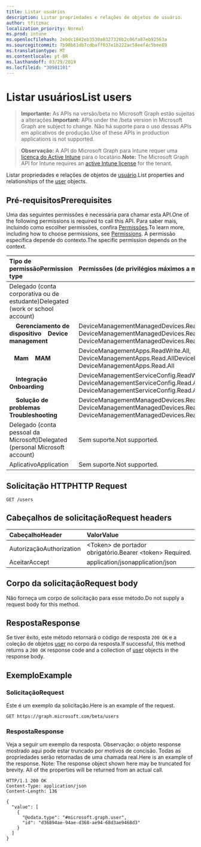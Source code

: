 ```yaml
---
title: Listar usuários
description: Listar propriedades e relações de objetos de usuário.
author: tfitzmac
localization_priority: Normal
ms.prod: intune
ms.openlocfilehash: 2ebdc1842eb3530a0327326b2c06fa87eb92563a
ms.sourcegitcommit: 7b98b61db7cdbaff037e1b222ac58eef4c5bee89
ms.translationtype: MT
ms.contentlocale: pt-BR
ms.lasthandoff: 03/29/2019
ms.locfileid: "30981101"
---
```

# <a name="list-users"></a><span data-ttu-id="db2b0-103">Listar usuários</span><span class="sxs-lookup"><span data-stu-id="db2b0-103">List users</span></span>

> <span data-ttu-id="db2b0-104">**Importante:** As APIs na versão/beta no Microsoft Graph estão sujeitas a alterações.</span><span class="sxs-lookup"><span data-stu-id="db2b0-104">**Important:** APIs under the /beta version in Microsoft Graph are subject to change.</span></span> <span data-ttu-id="db2b0-105">Não há suporte para o uso dessas APIs em aplicativos de produção.</span><span class="sxs-lookup"><span data-stu-id="db2b0-105">Use of these APIs in production applications is not supported.</span></span>

> <span data-ttu-id="db2b0-106">**Observação:** A API do Microsoft Graph para Intune requer uma [licença do Active Intune](https://go.microsoft.com/fwlink/?linkid=839381) para o locatário.</span><span class="sxs-lookup"><span data-stu-id="db2b0-106">**Note:** The Microsoft Graph API for Intune requires an [active Intune license](https://go.microsoft.com/fwlink/?linkid=839381) for the tenant.</span></span>

<span data-ttu-id="db2b0-107">Listar propriedades e relações de objetos de [usuário](../resources/intune-shared-user.md).</span><span class="sxs-lookup"><span data-stu-id="db2b0-107">List properties and relationships of the [user](../resources/intune-shared-user.md) objects.</span></span>

## <a name="prerequisites"></a><span data-ttu-id="db2b0-108">Pré-requisitos</span><span class="sxs-lookup"><span data-stu-id="db2b0-108">Prerequisites</span></span>

<span data-ttu-id="db2b0-109">Uma das seguintes permissões é necessária para chamar esta API.</span><span class="sxs-lookup"><span data-stu-id="db2b0-109">One of the following permissions is required to call this API.</span></span> <span data-ttu-id="db2b0-110">Para saber mais, incluindo como escolher permissões, confira [Permissões](/graph/permissions-reference).</span><span class="sxs-lookup"><span data-stu-id="db2b0-110">To learn more, including how to choose permissions, see [Permissions](/graph/permissions-reference).</span></span>  <span data-ttu-id="db2b0-111">A permissão específica depende do contexto.</span><span class="sxs-lookup"><span data-stu-id="db2b0-111">The specific permission depends on the context.</span></span>

|<span data-ttu-id="db2b0-112">Tipo de permissão</span><span class="sxs-lookup"><span data-stu-id="db2b0-112">Permission type</span></span>|<span data-ttu-id="db2b0-113">Permissões (de privilégios máximos a mínimos)</span><span class="sxs-lookup"><span data-stu-id="db2b0-113">Permissions (from most to least privileged)</span></span>|
|:---|:---|
|<span data-ttu-id="db2b0-114">Delegado (conta corporativa ou de estudante)</span><span class="sxs-lookup"><span data-stu-id="db2b0-114">Delegated (work or school account)</span></span>||
| <span data-ttu-id="db2b0-115">&nbsp; &nbsp; **Gerenciamento de dispositivo**</span><span class="sxs-lookup"><span data-stu-id="db2b0-115">&nbsp; &nbsp; **Device management**</span></span> | <span data-ttu-id="db2b0-116">DeviceManagementManagedDevices.ReadWrite.All, DeviceManagementManagedDevices.Read.All</span><span class="sxs-lookup"><span data-stu-id="db2b0-116">DeviceManagementManagedDevices.ReadWrite.All, DeviceManagementManagedDevices.Read.All</span></span> |
| <span data-ttu-id="db2b0-117">&nbsp;&nbsp; **Mam**</span><span class="sxs-lookup"><span data-stu-id="db2b0-117">&nbsp; &nbsp; **MAM**</span></span> | <span data-ttu-id="db2b0-118">DeviceManagementApps.ReadWrite.All, DeviceManagementApps.Read.All</span><span class="sxs-lookup"><span data-stu-id="db2b0-118">DeviceManagementApps.ReadWrite.All, DeviceManagementApps.Read.All</span></span> |
| <span data-ttu-id="db2b0-119">&nbsp; &nbsp; **Integração**</span><span class="sxs-lookup"><span data-stu-id="db2b0-119">&nbsp; &nbsp; **Onboarding**</span></span> | <span data-ttu-id="db2b0-120">DeviceManagementServiceConfig.ReadWrite.All, DeviceManagementServiceConfig.Read.All</span><span class="sxs-lookup"><span data-stu-id="db2b0-120">DeviceManagementServiceConfig.ReadWrite.All, DeviceManagementServiceConfig.Read.All</span></span> |
| <span data-ttu-id="db2b0-121">&nbsp; &nbsp; **Solução de problemas**</span><span class="sxs-lookup"><span data-stu-id="db2b0-121">&nbsp; &nbsp; **Troubleshooting**</span></span> | <span data-ttu-id="db2b0-122">DeviceManagementManagedDevices.ReadWrite.All, DeviceManagementManagedDevices.Read.All</span><span class="sxs-lookup"><span data-stu-id="db2b0-122">DeviceManagementManagedDevices.ReadWrite.All, DeviceManagementManagedDevices.Read.All</span></span> |
|<span data-ttu-id="db2b0-123">Delegado (conta pessoal da Microsoft)</span><span class="sxs-lookup"><span data-stu-id="db2b0-123">Delegated (personal Microsoft account)</span></span>|<span data-ttu-id="db2b0-124">Sem suporte.</span><span class="sxs-lookup"><span data-stu-id="db2b0-124">Not supported.</span></span>|
|<span data-ttu-id="db2b0-125">Aplicativo</span><span class="sxs-lookup"><span data-stu-id="db2b0-125">Application</span></span>|<span data-ttu-id="db2b0-126">Sem suporte.</span><span class="sxs-lookup"><span data-stu-id="db2b0-126">Not supported.</span></span>|

## <a name="http-request"></a><span data-ttu-id="db2b0-127">Solicitação HTTP</span><span class="sxs-lookup"><span data-stu-id="db2b0-127">HTTP Request</span></span>

<!-- {
  "blockType": "ignored"
}
-->
``` http
GET /users
```

## <a name="request-headers"></a><span data-ttu-id="db2b0-128">Cabeçalhos de solicitação</span><span class="sxs-lookup"><span data-stu-id="db2b0-128">Request headers</span></span>

|<span data-ttu-id="db2b0-129">Cabeçalho</span><span class="sxs-lookup"><span data-stu-id="db2b0-129">Header</span></span>|<span data-ttu-id="db2b0-130">Valor</span><span class="sxs-lookup"><span data-stu-id="db2b0-130">Value</span></span>|
|:---|:---|
|<span data-ttu-id="db2b0-131">Autorização</span><span class="sxs-lookup"><span data-stu-id="db2b0-131">Authorization</span></span>|<span data-ttu-id="db2b0-132">&lt;Token&gt; de portador obrigatório.</span><span class="sxs-lookup"><span data-stu-id="db2b0-132">Bearer &lt;token&gt; Required.</span></span>|
|<span data-ttu-id="db2b0-133">Aceitar</span><span class="sxs-lookup"><span data-stu-id="db2b0-133">Accept</span></span>|<span data-ttu-id="db2b0-134">application/json</span><span class="sxs-lookup"><span data-stu-id="db2b0-134">application/json</span></span>|

## <a name="request-body"></a><span data-ttu-id="db2b0-135">Corpo da solicitação</span><span class="sxs-lookup"><span data-stu-id="db2b0-135">Request body</span></span>

<span data-ttu-id="db2b0-136">Não forneça um corpo de solicitação para esse método.</span><span class="sxs-lookup"><span data-stu-id="db2b0-136">Do not supply a request body for this method.</span></span>

## <a name="response"></a><span data-ttu-id="db2b0-137">Resposta</span><span class="sxs-lookup"><span data-stu-id="db2b0-137">Response</span></span>

<span data-ttu-id="db2b0-138">Se tiver êxito, este método retornará o código de resposta `200 OK` e a coleção de objetos [user](../resources/intune-shared-user.md) no corpo da resposta.</span><span class="sxs-lookup"><span data-stu-id="db2b0-138">If successful, this method returns a `200 OK` response code and a collection of [user](../resources/intune-shared-user.md) objects in the response body.</span></span>

## <a name="example"></a><span data-ttu-id="db2b0-139">Exemplo</span><span class="sxs-lookup"><span data-stu-id="db2b0-139">Example</span></span>

### <a name="request"></a><span data-ttu-id="db2b0-140">Solicitação</span><span class="sxs-lookup"><span data-stu-id="db2b0-140">Request</span></span>

<span data-ttu-id="db2b0-141">Este é um exemplo da solicitação.</span><span class="sxs-lookup"><span data-stu-id="db2b0-141">Here is an example of the request.</span></span>

``` http
GET https://graph.microsoft.com/beta/users
```

### <a name="response"></a><span data-ttu-id="db2b0-142">Resposta</span><span class="sxs-lookup"><span data-stu-id="db2b0-142">Response</span></span>

<span data-ttu-id="db2b0-p103">Veja a seguir um exemplo da resposta. Observação: o objeto response mostrado aqui pode estar truncado por motivos de concisão. Todas as propriedades serão retornadas de uma chamada real.</span><span class="sxs-lookup"><span data-stu-id="db2b0-p103">Here is an example of the response. Note: The response object shown here may be truncated for brevity. All of the properties will be returned from an actual call.</span></span>

``` http
HTTP/1.1 200 OK
Content-Type: application/json
Content-Length: 136

{
  "value": [
    {
      "@odata.type": "#microsoft.graph.user",
      "id": "d36894ae-94ae-d368-ae94-68d3ae9468d3"
    }
  ]
}
```



